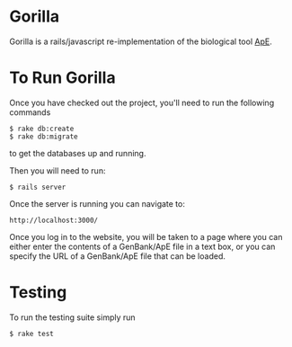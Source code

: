 # Gorilla

Gorilla is a rails/javascript re-implementation of the biological tool
[ApE](ape). 

# To Run Gorilla
Once you have checked out the project, you'll need to run the following
commands

```
$ rake db:create
$ rake db:migrate
```

to get the databases up and running.

Then you will need to run: 

```
$ rails server
```

Once the server is running you can navigate to: 

```
http://localhost:3000/
```

Once you log in to the website, you will be taken to a page where you can
either enter the contents of a GenBank/ApE file in a text box, or you can
specify the URL of a GenBank/ApE file that can be loaded. 

# Testing
To run the testing suite simply run

```
$ rake test
```

[ape]: http://biologylabs.utah.edu/jorgensen/wayned/ape/ "A Plasmid Editor"
